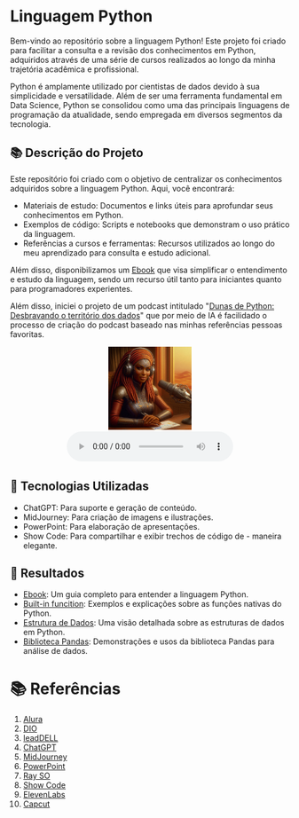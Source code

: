 # Linguagem Python

Bem-vindo ao repositório sobre a linguagem Python! Este projeto foi criado para facilitar a consulta e a revisão dos conhecimentos em Python, adquiridos através de uma série de cursos realizados ao longo da minha trajetória acadêmica e profissional.

Python é amplamente utilizado por cientistas de dados devido à sua simplicidade e versatilidade. Além de ser uma ferramenta fundamental em Data Science, Python se consolidou como uma das principais linguagens de programação da atualidade, sendo empregada em diversos segmentos da tecnologia.

## 📚 Descrição do Projeto

Este repositório foi criado com o objetivo de centralizar os conhecimentos adquiridos sobre a linguagem Python. Aqui, você encontrará:
- Materiais de estudo: Documentos e links úteis para aprofundar seus conhecimentos em Python.
- Exemplos de código: Scripts e notebooks que demonstram o uso prático da linguagem.
- Referências a cursos e ferramentas: Recursos utilizados ao longo do meu aprendizado para consulta e estudo adicional.


Além disso, disponibilizamos um [Ebook](/docs/ebook/Ebook%20python.pdf) que visa simplificar o entendimento e estudo da linguagem, sendo um recurso útil tanto para iniciantes quanto para programadores experientes.

Além disso, iniciei o projeto de um podcast intitulado "[Dunas de Python: Desbravando o território dos dados](/docs/podcast/)" que por meio de IA é facilidado o processo de criação do podcast baseado nas minhas referências pessoas favoritas.

<div align="center">
  <img src="figs/apresentadora-podcast.jpg" alt="Braço robótico didático" width="150" height="150">
  <br>
</div>

<div align="center">
    <audio src="podcast/EP-1.mp3" controls title="Podcast: primeiro episódio" type="audio/mpeg"></audio>
</div>

## 🤖 Tecnologias Utilizadas
- ChatGPT: Para suporte e geração de conteúdo.
- MidJourney: Para criação de imagens e ilustrações.
- PowerPoint: Para elaboração de apresentações.
- Show Code: Para compartilhar e exibir trechos de código de - maneira elegante.

## 🚀 Resultados
 - [Ebook](/docs/ebook/Ebook%20python.pdf): Um guia completo para entender a linguagem Python.
 - [Built-in funcition](/scripts/python-Built-in.ipynb): Exemplos e explicações sobre as funções nativas do Python.
 - [Estrutura de Dados](/scripts/python-data-structure.ipynb): Uma visão detalhada sobre as estruturas de dados em Python.
 - [Biblioteca Pandas](/scripts/python-lib-pandas.ipynb): Demonstrações e usos da biblioteca Pandas para análise de dados.

# 📚 Referências
1. [Alura](https://cursos.alura.com.br/)
2. [DIO](https://web.dio.me/)
3. [leadDELL](https://leadfortaleza.com.br/portal)
4. [ChatGPT](https://chat.openai.com/) 
5.  [MidJourney](https://www.midjourney.com/app/)
6. [PowerPoint](https://www.microsoft.com/en/microsoft-365/powerpoint)
7. [Ray SO](https://ray.so)
8. [Show Code](https://showcode.app/)
9. [ElevenLabs](https://beta.elevenlabs.io/)
10. [Capcut](https://www.capcut.com/pt-br/)
